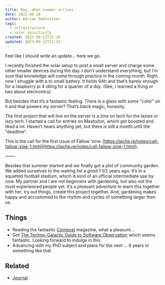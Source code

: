 ```yaml
---
title: May, when summer arrives
date: 2022-05-20
author: Adrian Demleitner
tags:
  - infrastructure
  - solar sensitivity
created: 2023-09-12T21:28
updated: 2023-09-12T21:31
---
```

Feel like I should write an update… here we go. 

I recently finished the solar setup to post a small server and charge some other smaller devices during the day. I don’t understand everything, but I’m sure that knowledge will come through practice in the coming month. Right now I struggle with a to small battery. It holds 6Ah and that’s barely enough for a raspberry pi 4 idling for a quarter of a day. (See, I learned a thing or two about electronics)

But besides that it’s a fantastic feeling. There is a glass with some “color” on it and that powers my server? That’s black magic, honestly. 

The first project that will live on the server is a zine on tech for the lazies or lazy tech. I started a call for entries on Mastodon, which got boosted and liked a lot. Haven’t hears anything yet, but there is still a month until the “deadline”. 

This is the call for the first issue of Fallow ‘zine: [https://jache.re/notes/call-fallow-zine-1.html](https://jache.re/notes/call-fallow-zine-1.html). 

——-

Besides that summer started and we finally got a plot of community garden. We added ourselves to the waiting list a good 1 1/2 years ago. It’s in a squatted football stadium, which is kind of an official intermediate use by now. My partner and I are not beginners with gardening, but also not the most experienced people yet. It’s a pleasant adventure to learn this together with her, try out things, create this project together. And, gardening makes happy and accustomed to the rhythm and cycles of something larger then us. 

## Things
- Reading the fantastic [Compost](https://one.compost.digital/sacred-servers/) magazine, what a pleasure…
- Got [The Techno-Galactic Guide to Software Observation](https://www.books.constantvzw.org/home/tgso) which seems fantastic. Looking forward to indulge in this
- Advancing with my PhD subject and plans for the next … 6 years or something like that

## Related
- [Journal](pages/journal.md)